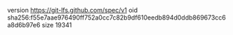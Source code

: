 version https://git-lfs.github.com/spec/v1
oid sha256:f55e7aae976490ff752a0cc7c82b9df610eedb894d0ddb869673cc6a8d6b97e6
size 19341

